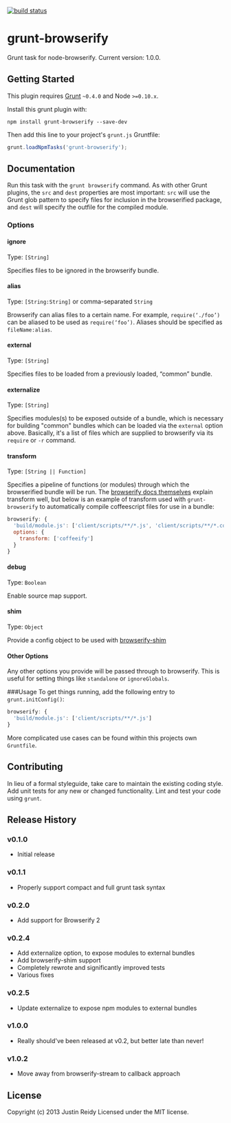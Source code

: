 [![build status](https://secure.travis-ci.org/jmreidy/grunt-browserify.png)](http://travis-ci.org/jmreidy/grunt-browserify)
# grunt-browserify

Grunt task for node-browserify. Current version: 1.0.0.

## Getting Started
This plugin requires [Grunt](https://gruntjs.com) `~0.4.0` and Node `>=0.10.x`.

Install this grunt plugin with:

```shell
npm install grunt-browserify --save-dev
```

Then add this line to your project's `grunt.js` Gruntfile:

```javascript
grunt.loadNpmTasks('grunt-browserify');
```



## Documentation
Run this task with the `grunt browserify` command. As with other Grunt plugins, the `src` and `dest` properties are most important: `src` will use the Grunt glob pattern to specify files for inclusion in the browserified package, and `dest` will specify the outfile for the compiled module.

### Options
#### ignore
Type: `[String]`

Specifies files to be ignored in the browserify bundle.

#### alias
Type: `[String:String]` or comma-separated `String`

Browserify can alias files to a certain name. For example, `require(‘./foo’)` can be aliased to be used as `require(‘foo’)`. Aliases should be specified as `fileName:alias`.

#### external
Type: `[String]`

Specifies files to be loaded from a previously loaded, “common” bundle.

#### externalize
Type: `[String]`

Specifies modules(s) to be exposed outside of a bundle, which is necessary for building "common" bundles which can be loaded via the `external` option above. Basically, it's a list of files which are supplied to browserify via its `require` or `-r` command.

#### transform
Type: `[String || Function]`

Specifies a pipeline of functions (or modules) through which the browserified bundle will be run. The [browserify docs themselves](https://github.com/substack/node-browserify#btransformtr) explain transform well, but below is an example of transform used with `grunt-browserify` to automatically compile coffeescript files for use in a bundle:

```javascript
browserify: {
  'build/module.js': ['client/scripts/**/*.js', 'client/scripts/**/*.coffee'],
  options: {
    transform: ['coffeeify']
  }
}
```

#### debug
Type: `Boolean`

Enable source map support.

#### shim
Type: `Object`

Provide a config object to be used with [browserify-shim](https://github.com/thlorenz/browserify-shim)

#### Other Options

Any other options you provide will be passed through to browserify. This is useful for setting things like `standalone` or `ignoreGlobals`.

###Usage
To get things running, add the following entry to `grunt.initConfig()`:

```javascript
browserify: {
  'build/module.js': ['client/scripts/**/*.js']
}
```
More complicated use cases can be found within this projects own `Gruntfile`.


## Contributing
In lieu of a formal styleguide, take care to maintain the existing coding style. Add unit tests for any new or changed functionality. Lint and test your code using `grunt`.

## Release History

### v0.1.0
  - Initial release

### v0.1.1
  - Properly support compact and full grunt task syntax

### v0.2.0
  - Add support for Browserify 2

### v0.2.4
  - Add externalize option, to expose modules to external bundles
  - Add browserify-shim support
  - Completely rewrote and significantly improved tests
  - Various fixes
### v0.2.5
  - Update externalize to expose npm modules to external bundles

### v1.0.0
  - Really should've been released at v0.2, but better late than never!

### v1.0.2
  - Move away from browserify-stream to callback approach

## License
Copyright (c) 2013 Justin Reidy
Licensed under the MIT license.




